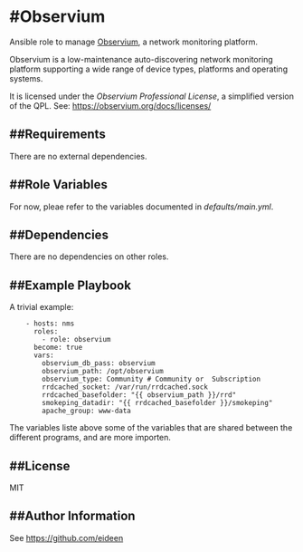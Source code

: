 #Observium
=========

Ansible role to manage [Observium](https://www.observium.org/), a network
monitoring platform.

Observium is a low-maintenance auto-discovering network monitoring
platform supporting a wide range of device types, platforms and
operating systems.

It is licensed under the *Observium Professional License*, a simplified
version of the QPL.  See: https://observium.org/docs/licenses/

##Requirements
------------

There are no external dependencies.

##Role Variables
--------------

For now, pleae refer to the variables documented in *defaults/main.yml*.

##Dependencies
------------

There are no dependencies on other roles.

##Example Playbook
----------------

A trivial example:
```
    - hosts: nms
      roles:
        - role: observium
      become: true
      vars:
        observium_db_pass: observium
        observium_path: /opt/observium
        observium_type: Community # Community or  Subscription
        rrdcached_socket: /var/run/rrdcached.sock
        rrdcached_basefolder: "{{ observium_path }}/rrd"
        smokeping_datadir: "{{ rrdcached_basefolder }}/smokeping"
        apache_group: www-data
  ```     
The variables liste above some of the variables that are shared between the different programs, and are more importen.

##License
-------

MIT

##Author Information
------------------

See https://github.com/eideen
